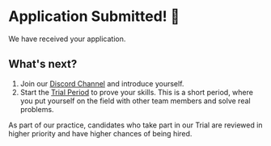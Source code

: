 # Application Submitted! 🙌

We have received your application.

## What's next?
1. Join our [Discord Channel](https://discord.gg/cHxnURgGgk) and introduce yourself.
2. Start the [Trial Period](https://github.com/holdex/holdex-venture-studio/blob/main/.github/TRIAL_TASK.md) to prove your skills. This is a short period, where you put yourself on the field with other team members and solve real problems.

As part of our practice, candidates who take part in our Trial are reviewed in higher priority and have higher chances of being hired.

